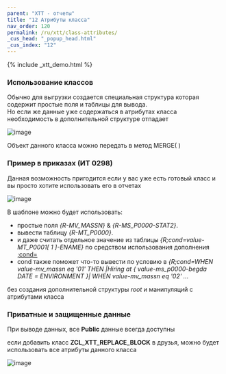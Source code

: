 ```yaml
---
parent: "XTT - отчеты"
title: "12 Атрибуты класса"
nav_order: 120
permalink: /ru/xtt/class-attributes/
_cus_head: "_popup_head.html"
_cus_index: "12"
---
```


{% include _xtt_demo.html %}

### Использование классов
Обычно для выгрузки создается специальная структура которая содержит простые поля и таблицы для вывода.\
Но если же данные уже содержаться в атрибутах класса необходимость в дополнительной структуре отпадает

![image](https://user-images.githubusercontent.com/36256417/103114165-cf74ce00-4687-11eb-967d-6da7257c6257.png)

Объект данного класса можно передать в метод MERGE( )

### Пример в приказах (ИТ 0298)

Данная возможность пригодится если у вас уже есть готовый класс и вы просто хотите использовать его в отчетах

![image](https://user-images.githubusercontent.com/36256417/103114357-65a8f400-4688-11eb-84d9-725a941be7dc.png)

В шаблоне можно будет использовать:
* простые поля *{R-MV_MASSN}* & *{R-MS_P0000-STAT2}*.
* вывести таблицу *{R-MT_P0000}*.
* и даже считать отдельное значение из таблицы *{R;cond=value-MT_P0001[ 1 ]-ENAME}* по средством использования дополнения [;cond=](../cond/)
* cond также поможет что-то вывести по условию в *{R;cond=WHEN value-mv_massn eq '01' THEN \|Hiring at { value-ms_p0000-begda DATE = ENVIRONMENT }\| WHEN value-mv_massn eq '02' ...*

без создания дополнительной структуры *root* и манипуляций с атрибутами класса

### Приватные и защищенные данные

При выводе данных, все **Public** данные всегда доступны

если добавить класс **ZCL_XTT_REPLACE_BLOCK** в друзья, можно будет использовать все атрибуты данного класса

![image](https://user-images.githubusercontent.com/36256417/103114499-013a6480-4689-11eb-9f7e-b782feb61603.png)
